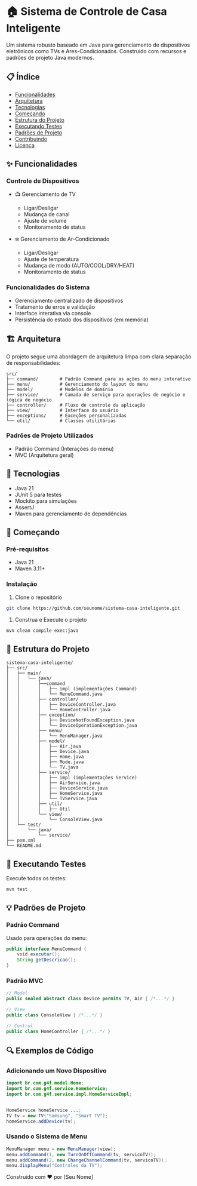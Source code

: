 # 🏠 Sistema de Controle de Casa Inteligente

Um sistema robusto baseado em Java para gerenciamento de dispositivos eletrônicos como TVs e Ares-Condicionados. Construído com recursos e padrões de projeto Java modernos.

## 📋 Índice
- [Funcionalidades](#-funcionalidades)
- [Arquitetura](#-arquitetura)
- [Tecnologias](#-tecnologias)
- [Começando](#-começando)
- [Estrutura do Projeto](#-estrutura-do-projeto)
- [Executando Testes](#-executando-testes)
- [Padrões de Projeto](#-padrões-de-projeto)
- [Contribuindo](#-contribuindo)
- [Licença](#-licença)

## ✨ Funcionalidades

### Controle de Dispositivos
- 📺 Gerenciamento de TV
    - Ligar/Desligar
    - Mudança de canal
    - Ajuste de volume
    - Monitoramento de status

- ❄️ Gerenciamento de Ar-Condicionado
    - Ligar/Desligar
    - Ajuste de temperatura
    - Mudança de modo (AUTO/COOL/DRY/HEAT)
    - Monitoramento de status

### Funcionalidades do Sistema
- Gerenciamento centralizado de dispositivos
- Tratamento de erros e validação
- Interface interativa via console
- Persistência do estado dos dispositivos (em memória)

## 🏗️ Arquitetura

O projeto segue uma abordagem de arquitetura limpa com clara separação de responsabilidades:

```
src/
├── command/        # Padrão Command para as ações do menu interativo
├── menu/           # Gerenciamento do layout do menu
├── model/          # Modelos de domínio
├── service/        # Camada de serviço para operações de negócio e lógica de negócio
├── controller/     # Fluxo de controle da aplicação
├── view/           # Interface do usuário
├── exceptions/     # Exceções personalizadas
└── util/           # Classes utilitárias
```

### Padrões de Projeto Utilizados
- Padrão Command (Interações do menu)
- MVC (Arquitetura geral)

## 🔧 Tecnologias

- Java 21
- JUnit 5 para testes
- Mockito para simulações
- AssertJ
- Maven para gerenciamento de dependências

## 🚀 Começando

### Pré-requisitos
- Java 21
- Maven 3.11+

### Instalação

1. Clone o repositório
```bash
git clone https://github.com/seunome/sistema-casa-inteligente.git
```

1. Construa e Execute o projeto
```bash
mvn clean compile exec:java
```

## 📁 Estrutura do Projeto

```
sistema-casa-inteligente/
├── src/
│   ├── main/
│   │   └── java/
│   │       ├──command
│   │       │   ├── impl (implementações Command)
│   │       │   └── MenuCommand.java
│   │       ├── controller/
│   │       │   ├── DeviceController.java
│   │       │   └── HomeController.java
│   │       ├── exception/
│   │       │   ├── DeviceNotFoundException.java
│   │       │   └── DeviceOperationException.java
│   │       ├── menu/
│   │       │   └── MenuManager.java
│   │       ├── model/
│   │       │   ├── Air.java
│   │       │   ├── Device.java
│   │       │   ├── Home.java
│   │       │   ├── Mode.java
│   │       │   └── TV.java
│   │       ├── service/
│   │       │   ├── impl (implementações Service)
│   │       │   ├── AirService.java
│   │       │   ├── DeviceService.java
│   │       │   ├── HomeService.java
│   │       │   └── TVService.java
│   │       ├── util/
│   │       │   ├── Util
│   │       └── view/
│   │           └── ConsoleView.java
│   └── test/
│       └── java/
│           └── service/
├── pom.xml
└── README.md
```

## 🧪 Executando Testes

Execute todos os testes:
```bash
mvn test
```

## 💡 Padrões de Projeto

### Padrão Command
Usado para operações do menu:
```java
public interface MenuCommand {
    void executar();
    String getDescricao();
}
```

### Padrão MVC
```java
// Model
public sealed abstract class Device permits TV, Air { /*...*/ }

// View
public class ConsoleView { /*...*/ }

// Control
public class HomeController { /*...*/ }
```

## 🔍 Exemplos de Código

### Adicionando um Novo Dispositivo

```java
import br.com.g4f.model.Home;
import br.com.g4f.service.HomeService;
import br.com.g4f.service.impl.HomeServiceImpl;


HomeService homeService ...;
TV tv = new TV("Samsung", "Smart TV");
homeService.addDevice(tv);

```

### Usando o Sistema de Menu
```java
MenuManager menu = new MenuManager(view);
menu.addCommand(1, new TurnOnOffCommand(tv, servicoTV));
menu.addCommand(2, new ChangeChannelCommand(tv, servicoTV));
menu.displayMenu("Controles da TV");
```

Construído com ❤️ por [Seu Nome]
